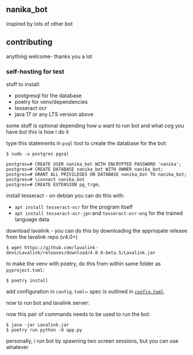 ## nanika_bot

inspired by lots of other bot

## contributing

anything welcome- thanks you a lot

### self-hosting for test

stuff to install:
- postgresql for the database
- poetry for venv/dependencies
- tesseract ocr
- java 17 or any LTS version above

some stuff is optional depending how u want to run bot and what cog you have but this is how i do it

type this statements in `psql` tool to create the database for the bot:

```shell
$ sudo -u postgres pgsql
```

```pgsql
postgres=# CREATE USER nanika_bot WITH ENCRYPTED PASSWORD 'nanika';
postgres=# CREATE DATABASE nanika_bot WITH OWNER nanika_bot;
postgres=# GRANT ALL PRIVILEGES ON DATABASE nanika_bot TO nanika_bot;
postgres=# \connect nanika_bot
postgres=# CREATE EXTENSION pg_trgm;
```

install tesseract - on debian you can do this with:
- `apt install tesseract-ocr` for the program itself
- `apt install tesseract-ocr-jpn` and `tesseract-ocr-eng` for the trained language data

download lavalink - you can do this by downloading the appriopate release from the lavalink repo (v4.0+)

```shell
$ wget https://github.com/lavalink-devs/Lavalink/releases/download/4.0.0-beta.5/Lavalink.jar
```

to make the venv with poetry, do this from within same folder as `pyproject.toml`:

```shell
$ poetry install
```

add configuration in `config.toml`~ spec is outlined in [`config.toml`](core/config.py).

now to run bot and lavalink server:

now this pair of commands needs to be used to run the bot:
```shell
$ java -jar Lavalink.jar
$ poetry run python -O app.py
```

personally, i run bot by spawning two screen sessions, but you can use whatever